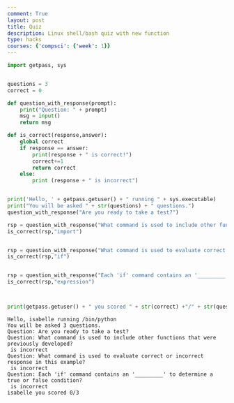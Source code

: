 ```yaml
---
comment: True
layout: post
title: Quiz
description: Linux shell/bash quiz with new function
type: hacks
courses: {'compsci': {'week': 1}}
---
```


```python
import getpass, sys


questions = 3
correct = 0

def question_with_response(prompt):
    print("Question: " + prompt)
    msg = input()
    return msg

def is_correct(response,answer):
    global correct
    if response == answer:
        print(response + " is correct!")
        correct+=1
        return correct
    else:
        print (response + " is incorrect")


print('Hello, ' + getpass.getuser() + " running " + sys.executable)
print("You will be asked " + str(questions) + " questions.")
question_with_response("Are you ready to take a test?")

rsp = question_with_response("What command is used to include other functions that were previously developed?")
is_correct(rsp,"import")


rsp = question_with_response("What command is used to evaluate correct or incorrect response in this example?")
is_correct(rsp,"if")


rsp = question_with_response("Each 'if' command contains an '_________' to determine a true or false condition?")
is_correct(rsp,"expression")



print(getpass.getuser() + " you scored " + str(correct) +"/" + str(questions))
```

    Hello, isabelle running /bin/python
    You will be asked 3 questions.
    Question: Are you ready to take a test?
    Question: What command is used to include other functions that were previously developed?
     is incorrect
    Question: What command is used to evaluate correct or incorrect response in this example?
     is incorrect
    Question: Each 'if' command contains an '_________' to determine a true or false condition?
     is incorrect
    isabelle you scored 0/3

